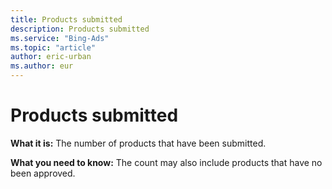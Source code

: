 ```yaml
---
title: Products submitted
description: Products submitted
ms.service: "Bing-Ads"
ms.topic: "article"
author: eric-urban
ms.author: eur
---
```


# Products submitted

**What it is:**  The number of products that have been submitted.

**What you need to know:**  The count may also include products that have no been approved.


